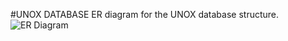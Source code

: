 #UNOX DATABASE
ER diagram for the UNOX database structure. 
![ER Diagram](https://github.com/user-attachments/assets/25e83387-ec94-4608-b8c6-3085e4b021bd)
